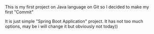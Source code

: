 This is my first project on Java language on Git so I decided to make my first "Commit"

It is just simple "Spring Boot Application" project. It has not too much options, may be i will change it but obviously not today))
